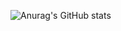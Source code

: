 ![Anurag's GitHub stats](https://github-readme-stats.vercel.app/api?username=ArmenG888&show_icons=true&theme=radical)
